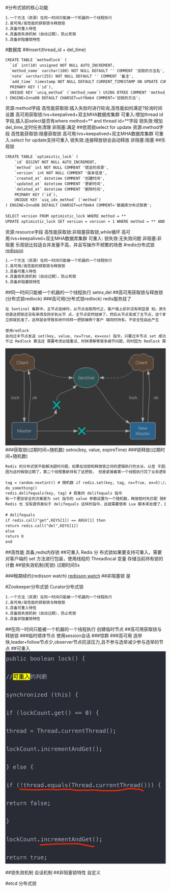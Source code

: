 #分布式锁的核心功能
```asp
1.一个方法（资源）在同一时间只能被一个机器的一个线程执行
2.高可用/高性能的获取锁与释放锁
3.具备可重入特性
4.具备锁失效机制（自动过期），防止死锁
5.具备非阻塞锁特性
```
[](https://time.geekbang.org/column/article/485006)
[](https://time.geekbang.org/column/article/125983)
#数据库
[](https://blog.csdn.net/u013256816/article/details/92854794)
##insert(thread_id + del_time)
```asp
CREATE TABLE `methodlock` (
  `id` int(10) unsigned NOT NULL AUTO_INCREMENT,
  `method_name` varchar(100) NOT NULL DEFAULT '' COMMENT '加锁的方法名',
  `note` varchar(255) NOT NULL DEFAULT '' COMMENT '备注',
  `add_time` timestamp NOT NULL DEFAULT CURRENT_TIMESTAMP ON UPDATE CURRENT_TIMESTAMP COMMENT '锁创建时间',
  PRIMARY KEY (`id`),
  UNIQUE KEY `uniq_method` (`method_name`) USING BTREE COMMENT 'method_name的唯一索引'
) ENGINE=InnoDB DEFAULT CHARSET=utf8mb4 COMMENT='加锁的方法';

```
资源:method字段
高性能获取锁:插入失败时进行轮询,高性能如何满足?轮询时间设置
高可用获取锁:lvs+keepalived+双主MHA数据库集群
可重入:增加thread id字段,插入前select是否有where method=** and thread id=**字段
锁失效:增加del_time,定时任务清理
非阻塞:满足
##悲观锁select for update
资源:method字段
高性能获取锁:阻塞获取锁
高可用:lvs+keepalived+双主MHA数据库集群
可重入:select for update支持可重入
锁失效:连接释放锁会自动释放
非阻塞:阻塞
##乐观锁
```asp
CREATE TABLE `optimistic_lock` (
	`id` BIGINT NOT NULL AUTO_INCREMENT,
	`method` int NOT NULL COMMENT '锁定的资源',
	`version` int NOT NULL COMMENT '版本信息',
	`created_at` datetime COMMENT '创建时间',
	`updated_at` datetime COMMENT '更新时间',
	`deleted_at` datetime COMMENT '删除时间', 
	PRIMARY KEY (`id`),
	UNIQUE KEY `uiq_idx_method` (`method`) 
) ENGINE=InnoDB DEFAULT CHARSET=utf8mb4 COMMENT='数据库分布式锁表';

SELECT version FROM optimistic_lock WHERE method = **
UPDATE optimistic_lock SET version = version + 1 WHERE method = ** AND version = oldVersion
```
资源:resource字段
高性能获取锁:非阻塞获取锁,while循环
高可用:lvs+keepalived+双主MHA数据库集群
可重入:
锁失效:无失效问题
非阻塞:非阻塞
乐观锁比较适合并发量不高，并且写操作不频繁的场景
#redis分布式锁
[redisson](https://www.cnblogs.com/jackson0714/p/redisson.html)
[](https://github.com/redis/redis-doc/blob/master/topics/distlock.md)
[](https://time.geekbang.org/column/article/301092)
[](http://zhangtielei.com/posts/blog-redlock-reasoning.html)
```asp
1.一个方法（资源）在同一时间只能被一个机器的一个线程执行
2.高可用/高性能的获取锁与释放锁
3.具备可重入特性
4.具备锁失效机制（自动过期），防止死锁
5.具备非阻塞锁特性
```
##同一时间只能被一个机器的一个线程执行
setnx,del
##高可用获取锁与释放锁(分布式锁redlock)
###高可用(分布式锁redlock)
redis服务挂了
```asp
在 Sentinel 集群中，主节点挂掉时，从节点会取而代之，客户端上却并没有明显感 知。原先第一个客户端在主节点中申请成功了一把锁，
但是这把锁还没有来得及同步到从节 点，主节点突然挂掉了。然后从节点变成了主节点，这个新的节点内部没有这个锁，所以当 另一个客户端过来请求加锁时，
立即就批准了。这样就会导致系统中同样一把锁被两个客户 端同时持有，不安全性由此产生

使用redlock
会向过半节点发送 set(key, value, nx=True, ex=xxx) 指令，只要过半节点 set 成功，那就认为加锁成功。释放锁时，需要向所有节点发送 del 指令。
不过 Redlock 算法还 需要考虑出错重试、时钟漂移等很多细节问题，同时因为 Redlock 需要向多个节点进行读 写，意味着相比单实例 Redis 性能会下降一些
```
![](.z_04_分布式_redis_01_常见问题_常见应用场景_redis分布式锁_原子操作_公司集群_项目常用_images/34e951ee.png)
###获取锁(过期时间+随机数)
setnx(key, value, expireTime)
###锁释放(过期时间+随机数)
```asp
Redis 的分布式锁不能解决超时问题，如果在加锁和释放锁之间的逻辑执行的太长，以至 于超出了锁的超时限制，就会出现问题。
因为这时候锁过期了，第二个线程重新持有了这把锁， 但是紧接着第一个线程执行完了业务逻辑，就把锁给释放了，第三个线程就会在第二个线程逻 辑执行完之间拿到了锁

tag = random.nextint() # 随机数 if redis.set(key, tag, nx=True, ex=5)://setnx,SET if Not eXists
do_something()
redis.delifequals(key, tag) # 假象的 delifequals 指令
有一个更加安全的方案是为 set 指令的 value 参数设置为一个随机数，释放锁时先匹配 随机数是否一致，然后再删除 key。但是匹配 value 和删除 key 不是一个原子操作，
Redis 也 没有提供类似于 delifequals 这样的指令，这就需要使用 Lua 脚本来处理了，因为 Lua 脚本可 以保证连续多个指令的原子性执行。

# delifequals
if redis.call("get",KEYS[1]) == ARGV[1] then
return redis.call("del",KEYS[1])
else
return 0
end
```
##高性能
具备,redis内存锁
##可重入
Redis 分 布式锁如果要支持可重入，需要对客户端的 set 方法进行包装，使用线程的 Threadlocal 变量 存储当前持有锁的计数
##锁失效机制(死锁)
过期时间5s

[](https://redis.io/commands/set)

###租期续约(redisson watch)
[redisson watch](https://developer.51cto.com/article/679902.html)
[](https://juejin.cn/post/6936956908007850014#heading-8)
##非阻塞锁
是

#Zookeeper分布式锁
[](https://www.cnblogs.com/crazymakercircle/p/14504520.html)
Curator分布式锁
```asp
1.一个方法（资源）在同一时间只能被一个机器的一个线程执行
2.高可用/高性能的获取锁与释放锁
3.具备可重入特性
4.具备锁失效机制（自动过期），防止死锁
5.具备非阻塞锁特性
```
##在同一时间只能被一个机器的一个线程执行
创建临时节点
##高可用获取锁与释放锁
###临时顺序节点
使用session会话
[](http://git.mashibing.com/bjmashibing/InternetArchitect/blob/master/10%20Zookeeper/src/main/java/com/msb/zookeeper/locks/WatchCallBack.java)
[](https://blog.csdn.net/crazymakercircle/article/details/85956246)
###惊群
###高可用
选举快,leader+follow节点少,observer节点抗读压力,且不参与选举减少参与选举的节点
##可重入
![](.z_01_分布式_临界知识_分布式锁_images/613fe28c.png)

##锁失效机制
会话机制
##非阻塞锁特性
自定义

#etcd 分布式锁
[](https://time.geekbang.org/column/article/350285)
